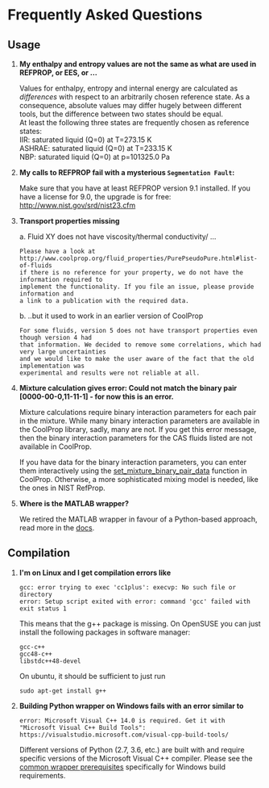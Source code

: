
Frequently Asked Questions
==========================

Usage
-----

1. **My enthalpy and entropy values are not the same as what are used in REFPROP, or EES, or ...**

    Values for enthalpy, entropy and internal energy are calculated as *differences* 
    with respect to an arbitrarily chosen reference state. 
    As a consequence, absolute values may differ hugely between different tools, 
    but the difference between two states should be equal.  
    At least the following three states are frequently chosen as reference states:  
    IIR: saturated liquid (Q=0) at T=273.15 K  
    ASHRAE: saturated liquid (Q=0) at T=233.15 K  
    NBP: saturated liquid (Q=0) at p=101325.0 Pa
    
    
2. **My calls to REFPROP fail with a mysterious `Segmentation Fault`:** 

    Make sure that you have at least REFPROP version 9.1 installed. If you have a license for 9.0, 
    the upgrade is for free: http://www.nist.gov/srd/nist23.cfm
    
3. **Transport properties missing**

    a. Fluid XY does not have viscosity/thermal conductivity/ ... 

       Please have a look at 
       http://www.coolprop.org/fluid_properties/PurePseudoPure.html#list-of-fluids 
       if there is no reference for your property, we do not have the information required to 
       implement the functionality. If you file an issue, please provide information and 
       a link to a publication with the required data. 
    
    b. ..but it used to work in an earlier version of CoolProp
    
       For some fluids, version 5 does not have transport properties even though version 4 had 
       that information. We decided to remove some correlations, which had very large uncertainties 
       and we would like to make the user aware of the fact that the old implementation was 
       experimental and results were not reliable at all.

4. **Mixture calculation gives error: Could not match the binary pair [0000-00-0,11-11-1] - for now this is an error.**  

    Mixture calculations require binary interaction parameters for each pair in the mixture.  While many binary interaction parameters are available in the CoolProp library, sadly, many are not.  If you get this error message, then the binary interaction parameters for the CAS fluids listed are not available in CoolProp.  
    
    If you have data for the binary interaction parameters, you can enter them interactively using the [set_mixture_binary_pair_data](http://www.coolprop.org/dev/fluid_properties/Mixtures.html#id826) function in CoolProp.  Otherwise, a more sophisticated mixing model is needed, like the ones in NIST RefProp.
    
5. **Where is the MATLAB wrapper?**

    We retired the MATLAB wrapper in favour of a Python-based approach, read more in the [docs](http://www.coolprop.org/coolprop/wrappers/MATLAB/index.html#matlab-wrapper).

Compilation
-----------

1. **I'm on Linux and I get compilation errors like**

    ```
    gcc: error trying to exec 'cc1plus': execvp: No such file or directory
    error: Setup script exited with error: command 'gcc' failed with exit status 1
    ```
    
    This means that the g++ package is missing.  On OpenSUSE you can just install the following packages in software manager:
    
    ```
    gcc-c++
    gcc48-c++
    libstdc++48-devel
    ```
    
    On ubuntu, it should be sufficient to just run
    
    ```
    sudo apt-get install g++
    ```
    
2. **Building Python wrapper on Windows fails with an error similar to**

    ```
    error: Microsoft Visual C++ 14.0 is required. Get it with "Microsoft Visual C++ Build Tools": https://visualstudio.microsoft.com/visual-cpp-build-tools/
    ```
    
    Different versions of Python (2.7, 3.6, etc.) are built with and require specific versions of the Microsoft Visual C++ compiler.  Please see the [common wrapper prerequisites](http://www.coolprop.org/dev/coolprop/wrappers/index.html#wrapper-common-prereqs) specifically for Windows build requirements.
    
